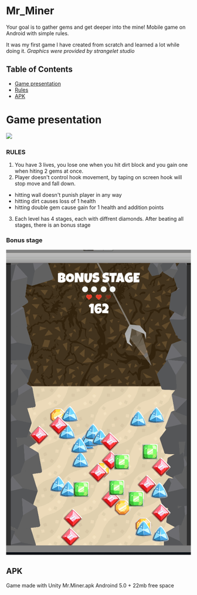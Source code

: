 # Mr_Miner

Your goal is to gather gems and get deeper into the mine!
Mobile game on Android with simple rules.

It was my first game I have created from scratch and learned a lot while doing it.
*Graphics were provided by strangelet studio*
## Table of Contents

- [Game presentation](#game-presentation)
- [Rules](#rules) 
- [APK](#apk)

# Game presentation #

![](Mr_miner1.gif)

### RULES ###
1. You have 3 lives, you lose one when you hit dirt block and you gain one when hiting 2 gems at once.
2. Player doesn't control hook movement, by taping on screen hook will stop move and fall down.
  - hitting wall doesn't punish player in any way
  - hitting dirt causes loss of 1 health
  - hitting double gem cause gain for 1 health and addition points
3. Each level has 4 stages, each with diffrent diamonds. After beating all stages, there is an bonus stage

### Bonus stage ###
![](Mr_Miner_BonusStage.gif)


## APK ##
Game made with Unity
Mr.Miner.apk 
Androind 5.0 + 
22mb free space
